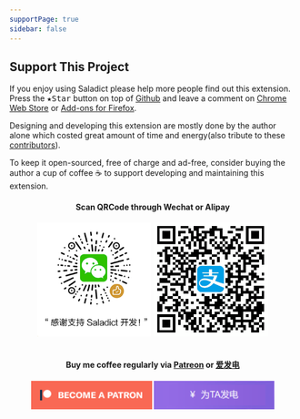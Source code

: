 ```yaml
---
supportPage: true
sidebar: false
---
```


<h2 id="reward">Support This Project</h2>

If you enjoy using Saladict please help more people find out this extension. Press the <kbd>★Star</kbd> button on top of [Github](https://github.com/crimx/ext-saladict) and leave a comment on [Chrome Web Store](https://chrome.google.com/webstore/detail/cdonnmffkdaoajfknoeeecmchibpmkmg/reviews?hl=en) or [Add-ons for Firefox](https://addons.mozilla.org/firefox/addon/ext-saladict/).

Designing and developing this extension are mostly done by the author alone which costed great amount of time and energy(also tribute to these [contributors](https://github.com/crimx/ext-saladict/graphs/contributors)).

To keep it open-sourced, free of charge and ad-free, consider buying the author a cup of coffee :coffee: to support developing and maintaining this extension.

<h4 align="center">Scan QRCode through Wechat or Alipay</h4>

<div align="center">
  <img height="200" src="/images/wechat.png" alt="wechat qrcode">
  <img height="200" src="/images/alipay.png" alt="alipay qrcode">
</div>

<br/>

<h4 align="center">Buy me coffee regularly via <a href="https://www.patreon.com/saladict" target="_blank">Patreon</a> or <a href="https://afdian.net/@crimx" target="_blank">爱发电</a></h4>

<div align="center">
  <a href="https://www.patreon.com/saladict" target="_blank"><img height="50" src="/images/patreon.png" alt="patreon saladict"></a>
  <a href="https://afdian.net/@crimx" target="_blank"><img height="50" src="/images/afdian.png" alt="爱发电 saladict"></a>
</div>
